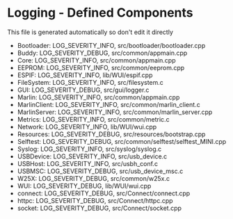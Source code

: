 # Logging - Defined Components
This file is generated automatically so don't edit it directly

- Bootloader: LOG_SEVERITY_INFO, src/bootloader/bootloader.cpp
- Buddy: LOG_SEVERITY_DEBUG, src/common/appmain.cpp
- Core: LOG_SEVERITY_INFO, src/common/appmain.cpp
- EEPROM: LOG_SEVERITY_INFO, src/common/eeprom.cpp
- ESPIF: LOG_SEVERITY_INFO, lib/WUI/espif.cpp
- FileSystem: LOG_SEVERITY_INFO, src/filesystem.c
- GUI: LOG_SEVERITY_DEBUG, src/gui/logger.c
- Marlin: LOG_SEVERITY_INFO, src/common/appmain.cpp
- MarlinClient: LOG_SEVERITY_INFO, src/common/marlin_client.c
- MarlinServer: LOG_SEVERITY_INFO, src/common/marlin_server.cpp
- Metrics: LOG_SEVERITY_INFO, src/common/metric.c
- Network: LOG_SEVERITY_INFO, lib/WUI/wui.cpp
- Resources: LOG_SEVERITY_DEBUG, src/resources/bootstrap.cpp
- Selftest: LOG_SEVERITY_DEBUG, src/common/selftest/selftest_MINI.cpp
- Syslog: LOG_SEVERITY_INFO, src/syslog/syslog.c
- USBDevice: LOG_SEVERITY_INFO, src/usb_device.c
- USBHost: LOG_SEVERITY_INFO, src/usbh_conf.c
- USBMSC: LOG_SEVERITY_DEBUG, src/usb_device_msc.c
- W25X: LOG_SEVERITY_DEBUG, src/common/w25x.c
- WUI: LOG_SEVERITY_DEBUG, lib/WUI/wui.cpp
- connect: LOG_SEVERITY_DEBUG, src/Connect/connect.cpp
- httpc: LOG_SEVERITY_DEBUG, src/Connect/httpc.cpp
- socket: LOG_SEVERITY_DEBUG, src/Connect/socket.cpp
